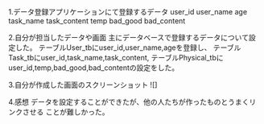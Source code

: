 1.データ登録アプリケーションにて登録するデータ
user_id
user_name
age
task_name
task_content
temp
bad_good
bad_content

2.自分が担当したデータや画面
主にデータベースで登録するデータについて設定した。
テーブルUser_tbにuser_id,user_name,ageを登録し、
テーブルTask_tbにuser_id,task_name,task_content,
テーブルPhysical_tbにuser_id,temp,bad_good,bad_contentの設定をした。

3.自分が作成した画面のスクリーンショット
![]

4.感想
データを設定することができたが、他の人たちが作ったものとうまくリンクさせる
ことが難しかった。